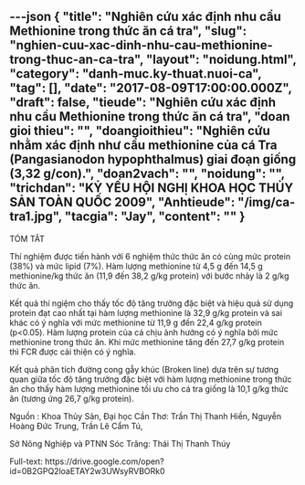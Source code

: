 ---json
{
    "title": "Nghiên cứu xác định nhu cầu Methionine trong thức ăn cá tra",
    "slug": "nghien-cuu-xac-dinh-nhu-cau-methionine-trong-thuc-an-ca-tra",
    "layout": "noidung.html",
    "category": "danh-muc.ky-thuat.nuoi-ca",
    "tag": [],
    "date": "2017-08-09T17:00:00.000Z",
    "draft": false,
    "tieude": "Nghiên cứu xác định nhu cầu Methionine trong thức ăn cá tra",
    "doan gioi thieu": "",
    "doangioithieu": "Nghiên cứu nhằm xác định như cầu methionine của cá Tra (Pangasianodon hypophthalmus) giai đoạn giống (3,32 g/con).",
    "doan2vach": "",
    "noidung": "",
    "trichdan": "KỶ YẾU HỘI NGHỊ KHOA HỌC THỦY SẢN TOÀN QUỐC 2009",
    "Anhtieude": "/img/ca-tra1.jpg",
    "tacgia": "Jay",
    "__content__": ""
}
---
<p><span style="font-size:14px">T&Oacute;M TĂT</span></p>

<p><span style="font-size:14px">Th&iacute; nghiệm được tiến h&agrave;nh với 6 nghiệm thức&nbsp;thức ăn c&oacute; c&ugrave;ng mức protein (38%) v&agrave; mức lipid (7%). H&agrave;m lượng methionine từ 4,5 g đến&nbsp;14,5 g methionine/kg thức ăn (11,9 đến 38,2 g/kg protein) với bước nhảy l&agrave; 2 g/kg thức&nbsp;ăn.</span></p>

<p><span style="font-size:14px">Kết quả th&iacute; ngiệm cho thấy tốc độ tăng trưởng đặc biệt v&agrave; hiệu quả sử dụng protein đạt cao&nbsp;nhất tại h&agrave;m lượng methionine l&agrave; 32,9 g/kg protein v&agrave; sai kh&aacute;c c&oacute; &yacute; nghĩa với mức methionine&nbsp;từ 11,9 g đến 22,4 g/kg protein (p&lt;0.05). H&agrave;m lượng protein của c&aacute; chịu ảnh hưởng c&oacute; &yacute;&nbsp;nghĩa bởi&nbsp;mức methionine trong thức ăn. Khi mức methionine tăng đến 27,7 g/kg protein th&igrave;&nbsp;FCR được cải thiện c&oacute; &yacute; nghĩa. </span></p>

<p><span style="font-size:14px">Kết quả&nbsp;ph&acirc;n t&iacute;ch đường cong gẫy kh&uacute;c (Broken line) dựa&nbsp;tr&ecirc;n sự tương quan giữa tốc độ tăng trưởng đặc biệt với h&agrave;m lượng&nbsp;methionine trong thức ăn&nbsp;cho thấy h&agrave;m lượng methionine tối ưu cho c&aacute; tra giống l&agrave; 10,1 g/kg thức ăn (tương ứng 26,7&nbsp;g/kg protein).</span></p>

<p><span style="font-size:14px">Nguồn :&nbsp;Khoa Thủy Sản, Đại học Cần Thơ:&nbsp;Trần Thị Thanh Hiền,&nbsp;Nguyễn Ho&agrave;ng Đức Trung, Trần L&ecirc; Cẩm T&uacute;,&nbsp;</span></p>

<p><span style="font-size:14px">Sở N&ocirc;ng Nghiệp v&agrave; PTNN S&oacute;c Trăng:&nbsp;Th&aacute;i Thị Thanh Th&uacute;y</span></p>

<p>Full-text:&nbsp;https://drive.google.com/open?id=0B2GPQ2loaETAY2w3UWsyRVBORk0</p>
